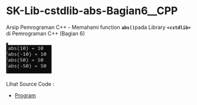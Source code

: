 # SK-Lib-cstdlib-abs-Bagian6__CPP
Arsip Pemrograman C++ - Memahami function <code><b>abs()</b></code>pada Library <code><b>&lt;cstdlib></b></code> di Pemrograman C++ (Bagian 6)<br><br>
<img src="https://github.com/RizkyKhapidsyah/SK-Lib-cstdlib-abs-Bagian6__CPP/blob/master/SK-Lib-cstdlib-abs-Bagian6__CPP/x64/result/001.PNG"><br><br>
Lihat Source Code : <br>
- <a href="https://github.com/RizkyKhapidsyah/SK-Lib-cstdlib-abs-Bagian6__CPP/blob/master/SK-Lib-cstdlib-abs-Bagian6__CPP/Source.cpp">Program</a>

